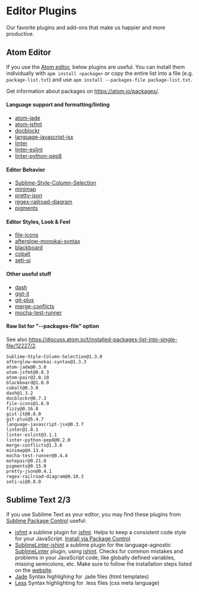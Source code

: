 # Editor Plugins

Our favorite plugins and add-ons that make us happier and more productive.

## Atom Editor

If you use the [Atom editor](https://www.atom.io), below plugins are useful. You can install them individually with `apm install <package>` or copy the entire list into a file (e.g. `package-list.txt`) and use `apm install --packages-file package-list.txt`.

Get information about packages on https://atom.io/packages/.

#### Language support and formatting/linting
- [atom-jade](https://atom.io/packages/atom-jade)
- [atom-jsfmt](https://atom.io/packages/atom-jsfmt)
- [docblockr](https://atom.io/packages/docblockr)
- [language-javascript-jsx](https://atom.io/packages/language-javascript-jsx)
- [linter](https://atom.io/packages/linter)
- [linter-eslint](https://atom.io/packages/linter-eslint)
- [linter-python-pep8](https://atom.io/packages/linter-python-pep8)

#### Editor Behavior
- [Sublime-Style-Column-Selection](https://atom.io/packages/Sublime-Style-Column-Selection)
- [minimap](https://atom.io/packages/minimap)
- [pretty-json](https://atom.io/packages/pretty-json)
- [regex-railroad-diagram](https://atom.io/packages/regex-railroad-diagram)
- [pigments](https://atom.io/packages/pigments)

#### Editor Styles, Look & Feel
- [file-icons](https://atom.io/packages/file-icons)
- [afterglow-monokai-syntax](https://atom.io/packages/afterglow-monokai-syntax)
- [blackboard](https://atom.io/packages/blackboard)
- [cobalt](https://atom.io/packages/cobalt)
- [seti-ui](https://atom.io/packages/seti-ui)

#### Other useful stuff
- [dash](https://atom.io/packages/dash)
- [gist-it](https://atom.io/packages/gist-it)
- [git-plus](https://atom.io/packages/git-plus)
- [merge-conflicts](https://atom.io/packages/merge-conflicts)
- [mocha-test-runner](https://atom.io/packages/mocha-test-runner)

#### Raw list for "--packages-file" option

See also https://discuss.atom.io/t/installed-packages-list-into-single-file/12227/2.

```
Sublime-Style-Column-Selection@1.3.0
afterglow-monokai-syntax@1.3.3
atom-jade@0.3.0
atom-jsfmt@0.8.3
atom-pair@2.0.10
blackboard@1.0.0
cobalt@0.3.0
dash@1.3.2
docblockr@0.7.3
file-icons@1.6.9
fizzy@0.16.0
gist-it@0.8.0
git-plus@5.4.7
language-javascript-jsx@0.3.7
linter@1.8.1
linter-eslint@3.1.1
linter-python-pep8@0.2.0
merge-conflicts@1.3.6
minimap@4.13.4
mocha-test-runner@0.4.4
motepair@0.21.0
pigments@0.15.0
pretty-json@0.4.1
regex-railroad-diagram@0.10.3
seti-ui@0.8.0
```


## Sublime Text 2/3

If you use Sublime Text as your editor, you may find these plugins from [Sublime Package Control](https://packagecontrol.io/installation) useful:

- [jsfmt](https://packagecontrol.io/packages/jsfmt) a sublime plugin for [jsfmt](http://rdio.github.io/jsfmt/). Helps to keep a consistent code style for your JavaScript. [Install via Package Control](https://github.com/ionutvmi/sublime-jsfmt#installation)
- [SublimeLinter-jshint](https://packagecontrol.io/packages/SublimeLinter-jshint) a sublime plugin for the language-agnostic [SublimeLinter](https://packagecontrol.io/packages/SublimeLinter) plugin, using [jshint](http://jshint.com/). Checks for common mistakes and problems in your JavaScript code, like globally defined variables, missing semicolons, etc. Make sure to follow the installation steps listed on the [website](https://packagecontrol.io/packages/SublimeLinter-jshint).
- [Jade](https://packagecontrol.io/packages/Jade) Syntax highlighing for .jade files (html templates)
- [Less](https://packagecontrol.io/packages/LESS) Syntax highlighting for .less files (css meta language)
